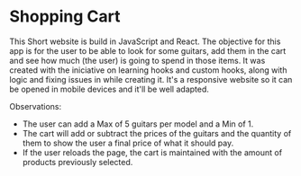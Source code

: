 # Shopping Cart

This Short website is build in JavaScript and React.
The objective for this app is for the user to be able to look for some guitars, add them in the cart and see how much (the user) is going to spend in those items.
It was created with the iniciative on learning hooks and custom hooks, along with logic and fixing issues in while creating it.
It's a responsive website so it can be opened in mobile  devices and it'll be well adapted.

Observations: 
- The user can add a Max of 5 guitars per model and a Min of 1.
- The cart will add or subtract the prices of the guitars and the quantity of them to show the user a final price of what it should pay.
- If the user reloads the page, the cart is maintained with the amount of products previously selected.
